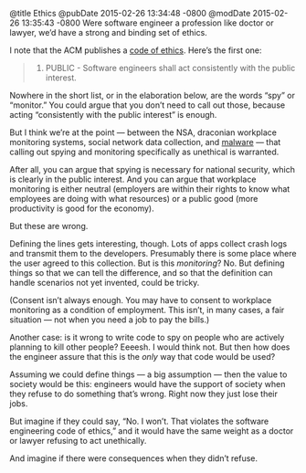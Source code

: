 @title Ethics
@pubDate 2015-02-26 13:34:48 -0800
@modDate 2015-02-26 13:35:43 -0800
Were software engineer a profession like doctor or lawyer, we’d have a strong and binding set of ethics.

I note that the ACM publishes a <a href="http://www.acm.org/about/se-code">code of ethics</a>. Here’s the first one:

>1. PUBLIC - Software engineers shall act consistently with the public interest.

Nowhere in the short list, or in the elaboration below, are the words “spy” or “monitor.” You could argue that you don’t need to call out those, because acting “consistently with the public interest” is enough.

But I think we’re at the point — between the NSA, draconian workplace monitoring systems, social network data collection, and <a href="https://www.eff.org/deeplinks/2015/02/further-evidence-lenovo-breaking-https-security-its-laptops">malware</a> — that calling out spying and monitoring specifically as unethical is warranted.

After all, you can argue that spying is necessary for national security, which is clearly in the public interest. And you can argue that workplace monitoring is either neutral (employers are within their rights to know what employees are doing with what resources) or a public good (more productivity is good for the economy).

But these are wrong.

Defining the lines gets interesting, though. Lots of apps collect crash logs and transmit them to the developers. Presumably there is some place where the user agreed to this collection. But is this <em>monitoring</em>? No. But defining things so that we can tell the difference, and so that the definition can handle scenarios not yet invented, could be tricky.

(Consent isn’t always enough. You may have to consent to workplace monitoring as a condition of employment. This isn’t, in many cases, a fair situation — not when you need a job to pay the bills.)

Another case: is it wrong to write code to spy on people who are actively planning to kill other people? Eeeesh. I would think not. But then how does the engineer assure that this is the *only* way that code would be used?

Assuming we could define things — a big assumption — then the value to society would be this: engineers would have the support of society when they refuse to do something that’s wrong. Right now they just lose their jobs.

But imagine if they could say, “No. I won’t. That violates the software engineering code of ethics,” and it would have the same weight as a doctor or lawyer refusing to act unethically.

And imagine if there were consequences when they didn’t refuse.
